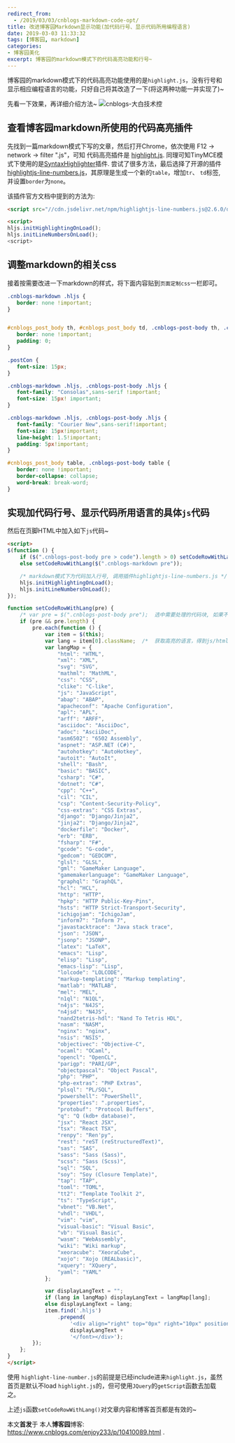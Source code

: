 ```yaml
---
redirect_from:
  - /2019/03/03/cnblogs-markdown-code-opt/
title: 改进博客园Markdown显示功能(加代码行号、显示代码所用编程语言)
date: 2019-03-03 11:33:32
tags: [博客园, markdown]
categories:
- 博客园美化
excerpt: 博客园的markdown模式下的代码高亮功能和行号~
---
```


博客园的markdown模式下的代码高亮功能使用的是`highlight.js`，没有行号和显示相应编程语言的功能，只好自己将其改造了一下(将这两种功能一并实现了)~ 

先看一下效果，再详细介绍方法~
![cnblogs-大白技术控](http://geekplayers.com/assets/images/2019/blog/cnblogs-highlight.png)

## 查看博客园markdown所使用的代码高亮插件
先找到一篇markdown模式下写的文章，然后打开Chrome，依次使用 F12 -> network -> filter ".js"，可知 代码高亮插件是 [highlight.js](https://common.cnblogs.com/highlight/9.12.0/highlight.min.js).
同理可知TinyMCE模式下使用的是[SyntaxHighlighter](https://github.com/syntaxhighlighter/syntaxhighlighter/wiki/Usage)插件.
尝试了很多方法，最后选择了开源的插件 [highlightjs-line-numbers.js](https://github.com/wcoder/highlightjs-line-numbers.js)，其原理是生成一个新的`table`，增加`tr`、 `td`标签, 并设置`border`为`none`。

该插件官方文档中提到的方法为:

```html
<script src="//cdn.jsdelivr.net/npm/highlightjs-line-numbers.js@2.6.0/dist/highlightjs-line-numbers.min.js"></script>

<script>
hljs.initHighlightingOnLoad();
hljs.initLineNumbersOnLoad();
<script>
```

## 调整markdown的相关css
接着按需要改进一下markdown的样式，将下面内容贴到`页面定制css`一栏即可。

```css
.cnblogs-markdown .hljs {
   border: none !important;
}


#cnblogs_post_body th, #cnblogs_post_body td, .cnblogs-post-body th, .cnblogs-post-body td {
   border: none !important;
   padding: 0;
}

.postCon {
   font-size: 15px;
}

.cnblogs-markdown .hljs, .cnblogs-post-body .hljs {
   font-family: "Consolas",sans-serif !important;
   font-size: 15px! important;
}

.cnblogs-markdown .hljs, .cnblogs-post-body .hljs {
   font-family: "Courier New",sans-serif!important;
   font-size: 15px!important;
   line-height: 1.5!important;
   padding: 5px!important;
}

#cnblogs_post_body table, .cnblogs-post-body table {
   border: none !important;
   border-collapse: collapse;
   word-break: break-word;
}
```

## 实现加代码行号、显示代码所用语言的具体`js`代码
然后在页脚HTML中加入如下`js`代码~
```html
<script>
$(function () {
    if ($(".cnblogs-post-body pre > code").length > 0) setCodeRowWithLang($(".cnblogs-post-body pre"));
    else setCodeRowWithLang($(".cnblogs-markdown pre"));

    /* markdown模式下为代码加入行号, 调用插件highlightjs-line-numbers.js */
    hljs.initHighlightingOnLoad();
    hljs.initLineNumbersOnLoad();
});

function setCodeRowWithLang(pre) {
    /* var pre = $(".cnblogs-post-body pre");  选中需要处理的代码块, 如果不是首页，选择器为 .cnblogs-markdown pre  */
    if (pre && pre.length) {
        pre.each(function () {
            var item = $(this);
            var lang = item[0].className;  /*  获取高亮的语言，得到js/html/cpp等全小写的语言名，下面进行一个转换  */
            var langMap = {
                "html": "HTML",
                "xml": "XML",
                "svg": "SVG",
                "mathml": "MathML",
                "css": "CSS",
                "clike": "C-like",
                "js": "JavaScript",
                "abap": "ABAP",
                "apacheconf": "Apache Configuration",
                "apl": "APL",
                "arff": "ARFF",
                "asciidoc": "AsciiDoc",
                "adoc": "AsciiDoc",
                "asm6502": "6502 Assembly",
                "aspnet": "ASP.NET (C#)",
                "autohotkey": "AutoHotkey",
                "autoit": "AutoIt",
                "shell": "Bash",
                "basic": "BASIC",
                "csharp": "C#",
                "dotnet": "C#",
                "cpp": "C++",
                "cil": "CIL",
                "csp": "Content-Security-Policy",
                "css-extras": "CSS Extras",
                "django": "Django/Jinja2",
                "jinja2": "Django/Jinja2",
                "dockerfile": "Docker",
                "erb": "ERB",
                "fsharp": "F#",
                "gcode": "G-code",
                "gedcom": "GEDCOM",
                "glsl": "GLSL",
                "gml": "GameMaker Language",
                "gamemakerlanguage": "GameMaker Language",
                "graphql": "GraphQL",
                "hcl": "HCL",
                "http": "HTTP",
                "hpkp": "HTTP Public-Key-Pins",
                "hsts": "HTTP Strict-Transport-Security",
                "ichigojam": "IchigoJam",
                "inform7": "Inform 7",
                "javastacktrace": "Java stack trace",
                "json": "JSON",
                "jsonp": "JSONP",
                "latex": "LaTeX",
                "emacs": "Lisp",
                "elisp": "Lisp",
                "emacs-lisp": "Lisp",
                "lolcode": "LOLCODE",
                "markup-templating": "Markup templating",
                "matlab": "MATLAB",
                "mel": "MEL",
                "n1ql": "N1QL",
                "n4js": "N4JS",
                "n4jsd": "N4JS",
                "nand2tetris-hdl": "Nand To Tetris HDL",
                "nasm": "NASM",
                "nginx": "nginx",
                "nsis": "NSIS",
                "objectivec": "Objective-C",
                "ocaml": "OCaml",
                "opencl": "OpenCL",
                "parigp": "PARI/GP",
                "objectpascal": "Object Pascal",
                "php": "PHP",
                "php-extras": "PHP Extras",
                "plsql": "PL/SQL",
                "powershell": "PowerShell",
                "properties": ".properties",
                "protobuf": "Protocol Buffers",
                "q": "Q (kdb+ database)",
                "jsx": "React JSX",
                "tsx": "React TSX",
                "renpy": "Ren'py",
                "rest": "reST (reStructuredText)",
                "sas": "SAS",
                "sass": "Sass (Sass)",
                "scss": "Sass (Scss)",
                "sql": "SQL",
                "soy": "Soy (Closure Template)",
                "tap": "TAP",
                "toml": "TOML",
                "tt2": "Template Toolkit 2",
                "ts": "TypeScript",
                "vbnet": "VB.Net",
                "vhdl": "VHDL",
                "vim": "vim",
                "visual-basic": "Visual Basic",
                "vb": "Visual Basic",
                "wasm": "WebAssembly",
                "wiki": "Wiki markup",
                "xeoracube": "XeoraCube",
                "xojo": "Xojo (REALbasic)",
                "xquery": "XQuery",
                "yaml": "YAML"
            };

            var displayLangText = "";
            if (lang in langMap) displayLangText = langMap[lang];
            else displayLangText = lang;
            item.find('.hljs')
                .prepend(
                    '<div align="right" top="0px" right="10px" position="relative"><a href="javascript:void(0);"></a> <font class="codeLang"  title="当前Code所用语言">' +
                    displayLangText +
                    '</font></div>');
        });
    };
}
</script>
```
使用 `highlight-line-number.js`的前提是已经include进来`highlight.js`，虽然首页是默认不load `highlight.js`的，但可使用`JQuery`的`getScript`函数去加载之。

上述`js`函数`setCodeRowWithLang()`对文章内容和博客首页都是有效的~

本文**首发**于 本人**博客园**博客: <br/>
<https://www.cnblogs.com/enjoy233/p/10410089.html> .


